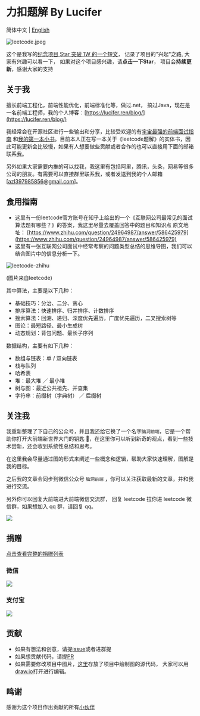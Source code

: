 # 力扣题解 By Lucifer

简体中文 \| [English](readme.en.md)

![leetcode.jpeg](.gitbook/assets/leetcode.jpeg)

这个是我写的[纪念项目 Star 突破 1W 的一个短文](thanksgiving.md)， 记录了项目的"兴起"之路, 大家有兴趣可以看一下， 如果对这个项目感兴趣，请**点击一下Star**， 项目会**持续更新**，感谢大家的支持

## 关于我

擅长前端工程化，前端性能优化，前端标准化等，做过.net， 搞过Java，现在是一名前端工程师，我的个人博客：[https://lucifer.ren/blog/](https://lucifer.ren/blog/)

我经常会在开源社区进行一些输出和分享，比较受欢迎的有[宇宙最强的前端面试指南](https://github.com/azl397985856/fe-interview) 和[我的第一本小书](https://github.com/azl397985856/automate-everything)。目前本人正在写一本关于《leetcode题解》的实体书，因此可能更新会比较慢，如果有人想要做些贡献或者合作的也可以直接用下面的邮箱联系我。

另外如果大家需要内推的可以找我，我这里有包括阿里，腾讯，头条，网易等很多公司的朋友。有需要可以直接群里联系我，或者发送到我的个人邮箱 \[azl397985856@gmail.com\]。

## 食用指南

* 这里有一份leetcode官方账号在知乎上给出的一个《互联网公司最常见的面试算法题有哪些？》的答案，我这里尽量去覆盖回答中的题目和知识点 原文地址： [https://www.zhihu.com/question/24964987/answer/586425979](https://www.zhihu.com/question/24964987/answer/586425979)
* 这里有一张互联网公司面试中经常考察的问题类型总结的思维导图，我们可以结合图片中的信息分析一下。

![leetcode-zhihu](.gitbook/assets/leetcode-zhihu.jpg)

\(图片来自leetcode\)

其中算法，主要是以下几种：

* 基础技巧：分治、二分、贪心
* 排序算法：快速排序、归并排序、计数排序
* 搜索算法：回溯、递归、深度优先遍历，广度优先遍历，二叉搜索树等
* 图论：最短路径、最小生成树
* 动态规划：背包问题、最长子序列

数据结构，主要有如下几种：

* 数组与链表：单 / 双向链表
* 栈与队列
* 哈希表
* 堆：最大堆 ／ 最小堆
* 树与图：最近公共祖先、并查集
* 字符串：前缀树（字典树） ／ 后缀树

## 关注我

我重新整理了下自己的公众号，并且我还给它换了一个名字`脑洞前端`，它是一个帮助你打开大前端新世界大门的钥匙 🔑，在这里你可以听到新奇的观点，看到一些技术尝新，还会收到系统性总结和思考。

在这里我会尽量通过图的形式来阐述一些概念和逻辑，帮助大家快速理解，图解是我的目标。

之后我的文章会同步到微信公众号 `脑洞前端` ，你可以关注获取最新的文章，并和我进行交流。

另外你可以回复大前端进大前端微信交流群， 回复 leetcode 拉你进 leetcode 微信群，如果想加入 qq 群，请回复 qq。

![](.gitbook/assets/gongzhonghao.jpeg)

## 捐赠

[点击查看完整的捐赠列表](donation.md)

### 微信

![](.gitbook/assets/donate-weixin.jpg)

### 支付宝

![](.gitbook/assets/donate-zfb.jpg)

## 贡献

* 如果有想法和创意，请提[issue](https://github.com/azl397985856/leetcode/issues)或者进群提
* 如果想贡献代码，请提[PR](https://github.com/azl397985856/leetcode/pulls)
* 如果需要修改项目中图片，[这里](https://github.com/daisyliu618/leetcode/tree/26ac1eff1c95729babf665545167d4b9b19d1df4/assets/drawio/README.md)存放了项目中绘制图的源代码， 大家可以用[draw.io](https://www.draw.io/)打开进行编辑。

## 鸣谢

感谢为这个项目作出贡献的所有[小伙伴](https://github.com/azl397985856/leetcode/graphs/contributors)

